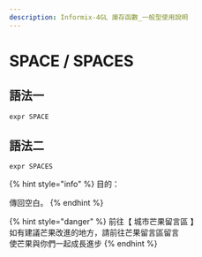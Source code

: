 ```yaml
---
description: Informix-4GL 庫存函數_一般型使用說明
---
```


# SPACE / SPACES

## 語法一

```
expr SPACE
```

## 語法二

```
expr SPACES
```

{% hint style="info" %}
目的：

傳回空白。
{% endhint %}

{% hint style="danger" %}
前往【 城市芒果留言區 】\
如有建議芒果改進的地方，請前往芒果留言區留言\
使芒果與你們一起成長進步
{% endhint %}
